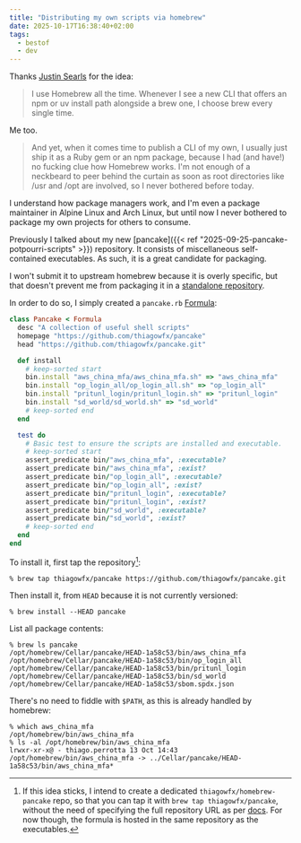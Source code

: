 ```yaml
---
title: "Distributing my own scripts via homebrew"
date: 2025-10-17T16:38:40+02:00
tags:
  - bestof
  - dev
---
```


Thanks [Justin
Searls](https://justin.searls.co/posts/how-to-distribute-your-own-scripts-via-homebrew/)
for the idea:

> I use Homebrew all the time. Whenever I see a new CLI that offers an npm or uv
> install path alongside a brew one, I choose brew every single time.

Me too.

> And yet, when it comes time to publish a CLI of my own, I usually just ship it
> as a Ruby gem or an npm package, because I had (and have!) no fucking clue how
> Homebrew works. I'm not enough of a neckbeard to peer behind the curtain as
> soon as root directories like /usr and /opt are involved, so I never bothered
> before today.

I understand how package managers work, and I'm even a package maintainer in
Alpine Linux and Arch Linux, but until now I never bothered to package my own
projects for others to consume.

Previously I talked about my new [pancake]({{< ref "2025-09-25-pancake-potpourri-scripts" >}}) repository. It consists of miscellaneous self-contained executables. As such, it is a great candidate for packaging.

I won't submit it to upstream homebrew because it is overly specific, but that
doesn't prevent me from packaging it in a [standalone
repository](https://docs.brew.sh/Taps).

In order to do so, I simply created a `pancake.rb` [Formula](https://github.com/thiagowfx/pancake/blob/1a58c53e3984b0a0b34b750a73dab793aff5ebe5/Formula/pancake.rb):

```ruby
class Pancake < Formula
  desc "A collection of useful shell scripts"
  homepage "https://github.com/thiagowfx/pancake"
  head "https://github.com/thiagowfx/pancake.git"

  def install
    # keep-sorted start
    bin.install "aws_china_mfa/aws_china_mfa.sh" => "aws_china_mfa"
    bin.install "op_login_all/op_login_all.sh" => "op_login_all"
    bin.install "pritunl_login/pritunl_login.sh" => "pritunl_login"
    bin.install "sd_world/sd_world.sh" => "sd_world"
    # keep-sorted end
  end

  test do
    # Basic test to ensure the scripts are installed and executable.
    # keep-sorted start
    assert_predicate bin/"aws_china_mfa", :executable?
    assert_predicate bin/"aws_china_mfa", :exist?
    assert_predicate bin/"op_login_all", :executable?
    assert_predicate bin/"op_login_all", :exist?
    assert_predicate bin/"pritunl_login", :executable?
    assert_predicate bin/"pritunl_login", :exist?
    assert_predicate bin/"sd_world", :executable?
    assert_predicate bin/"sd_world", :exist?
    # keep-sorted end
  end
end
```

To install it, first tap the repository[^1]:

```shell
% brew tap thiagowfx/pancake https://github.com/thiagowfx/pancake.git
```

Then install it, from `HEAD` because it is not currently versioned:

```shell
% brew install --HEAD pancake
```

List all package contents:

```shell
% brew ls pancake
/opt/homebrew/Cellar/pancake/HEAD-1a58c53/bin/aws_china_mfa
/opt/homebrew/Cellar/pancake/HEAD-1a58c53/bin/op_login_all
/opt/homebrew/Cellar/pancake/HEAD-1a58c53/bin/pritunl_login
/opt/homebrew/Cellar/pancake/HEAD-1a58c53/bin/sd_world
/opt/homebrew/Cellar/pancake/HEAD-1a58c53/sbom.spdx.json
```

There's no need to fiddle with `$PATH`, as this is already handled by homebrew:

```shell
% which aws_china_mfa
/opt/homebrew/bin/aws_china_mfa
% ls -al /opt/homebrew/bin/aws_china_mfa
lrwxr-xr-x@ - thiago.perrotta 13 Oct 14:43 /opt/homebrew/bin/aws_china_mfa -> ../Cellar/pancake/HEAD-1a58c53/bin/aws_china_mfa*
```

[^1]: If this idea sticks, I intend to create a dedicated
    `thiagowfx/homebrew-pancake` repo, so that you can tap it with `brew tap
    thiagowfx/pancake`, without the need of specifying the full repository URL
    as per
    [docs](https://docs.brew.sh/Taps#repository-naming-conventions-and-assumptions).
    For now though, the formula is hosted in the same repository as the
    executables.
